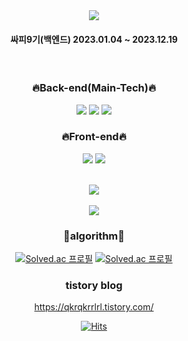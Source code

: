 <div align="center">
<img src="https://capsule-render.vercel.app/api?type=soft&color=auto&height=300&section=header&text=백엔드%20개발자를%20희망하는%20박기현입니다.&fontSize=30" />
</br>

<h4>싸피9기(백엔드) 2023.01.04 ~ 2023.12.19</h4>
</br>

### 🔥Back-end(Main-Tech)🔥
<img src="https://img.shields.io/badge/JAVA-007396?style=for-the-badge&logo=java&logoColor=white">
<img src="https://img.shields.io/badge/Spring-6DB33F?style=for-the-badge&logo=Spring&logoColor=white">
<img src="https://img.shields.io/badge/SpringBoot-6DB33F?style=for-the-badge&logo=Spring&logoColor=white">


### 🔥Front-end🔥
<img src="https://img.shields.io/badge/javascript-F7DF1E?style=for-the-badge&logo=javascript&logoColor=black">
<img src="https://img.shields.io/badge/vue.js-4FC08D?style=for-the-badge&logo=vue.js&logoColor=white">
</br></br>


<img src="https://github-readme-stats.vercel.app/api/top-langs/?username=qkrrlgus114&theme=graywhite&layout=compact"><br><br>
<img src="https://github-readme-stats.vercel.app/api?username=qkrrlgus114&theme=graywhite&show_icons=true">

### 👑algorithm👑
[![Solved.ac
프로필](http://mazassumnida.wtf/api/v2/generate_badge?boj=qkrrlgus114)](https://solved.ac/{handle})
[![Solved.ac
프로필](http://mazassumnida.wtf/api/v2/generate_badge?boj=esu08259)](https://solved.ac/{handle})

### tistory blog 
https://qkrqkrrlrl.tistory.com/
  

[![Hits](https://hits.seeyoufarm.com/api/count/incr/badge.svg?url=https%3A%2F%2Fgithub.com%2Fqkrrlgus114%2Fhit-counter&count_bg=%236C8AD1&title_bg=%23000000&icon=github.svg&icon_color=%23E1CCCC&title=Welcome&edge_flat=false)](https://hits.seeyoufarm.com)
</div>
